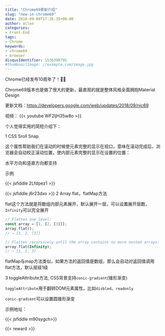 ```yaml
---
title: "Chrome69更新介绍"
slug: "new-in-chrome69"
date: 2018-09-08T17:26:35+08:00
author: allen
categories:
- Front-End
tags:
- Chrome
keywords:
- chrome69
- browser
disqusIdentifier: 1536398795
#thumbnailImage: //example.com/image.jpg
---
```

Chrome已经发布10周年了！🎉🎉

Chrome69版本也是做了很大的更新，最直观的就是整体风格全面拥抱Material Design

更新文档：https://developers.google.com/web/updates/2018/09/nic69
<!--more-->
视频：
{{< youtube WF2IjH35w8o >}}

个人觉得实用的简短介绍下：

1 CSS Sroll Snap

这个属性帮助我们在滚动的时候使元素完整的显示在视口，意味在滚动完成后，浏览器会自动校正滚动位置，使内部元素完整的显示在设置的位置：

水平方向和竖直方向都支持

示例

{{< jsfiddle 2Lfdpez1 >}}

{{< jsfiddle j6r23dxo >}}
2 Array flat，flatMap方法

flat这个方法就是将数组内部元素展开，默认展开一层，可以设置展开层数，`Infinity`可以完全展开

```js
// Flatten one level:
const array = [1, [2, [3]]];
array.flat();
// → [1, 2, [3]]

// Flatten recursively until the array contains no more nested arrays:
array.flat(Infinity);
// → [1, 2, 3]
```
flatMap与map方法类似，如果方法的返回值是数组，那么会自动对返回值调用flat方法，默认层级1级

3 toggleAttribute方法, CSS背景支持`conic-gradient`(锥形渐变)

`toggleAttribute`用于翻转DOM元素属性，比如`disbled`、`readonly`

`conic-gradient`可以设置圆锥形渐变

示例地址：

{{< jsfiddle m90sygch>}}

{{< reward >}}
